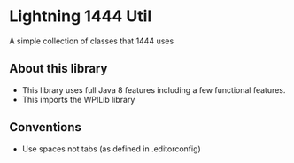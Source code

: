 # Lightning 1444 Util
A simple collection of classes that 1444 uses
## About this library
* This library uses full Java 8 features including a few functional features.
* This imports the WPILib library
## Conventions
* Use spaces not tabs (as defined in .editorconfig)
